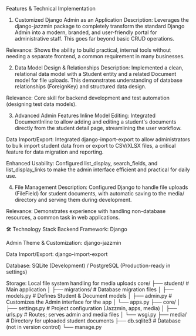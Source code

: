 Features & Technical Implementation
1. Customized Django Admin as an Application
Description: Leverages the django-jazzmin package to completely transform the standard Django Admin into a modern, branded, and user-friendly portal for administrative staff. This goes far beyond basic CRUD operations.

Relevance: Shows the ability to build practical, internal tools without needing a separate frontend, a common requirement in many businesses.

2. Data Model Design & Relationships
Description: Implemented a clean, relational data model with a Student entity and a related Document model for file uploads. This demonstrates understanding of database relationships (ForeignKey) and structured data design.

Relevance: Core skill for backend development and test automation (designing test data models).

3. Advanced Admin Features
Inline Model Editing: Integrated DocumentInline to allow adding and editing a student's documents directly from the student detail page, streamlining the user workflow.

Data Import/Export: Integrated django-import-export to allow administrators to bulk import student data from or export to CSV/XLSX files, a critical feature for data migration and reporting.

Enhanced Usability: Configured list_display, search_fields, and list_display_links to make the admin interface efficient and practical for daily use.

4. File Management
Description: Configured Django to handle file uploads (FileField) for student documents, with automatic saving to the media/ directory and serving them during development.

Relevance: Demonstrates experience with handling non-database resources, a common task in web applications.

🛠️ Technology Stack
Backend Framework: Django

Admin Theme & Customization: django-jazzmin

Data Import/Export: django-import-export

Database: SQLite (Development) / PostgreSQL (Production-ready in settings)

Storage: Local file system handling for media uploads
core/
├── student/                 # Main application
│   ├── migrations/         # Database migration files
│   ├── models.py          # Defines Student & Document models
│   ├── admin.py           # Customizes the Admin interface for the app
│   └── apps.py
├── core/
│   ├── settings.py        # Project configuration (Jazzmin, apps, media)
│   ├── urls.py           # Routes; serves admin and media files
│   └── wsgi.py
├── media/                 # Directory for uploaded student documents
├── db.sqlite3            # Database (not in version control)
└── manage.py
